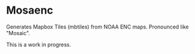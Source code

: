 Mosaenc
=======

Generates Mapbox Tiles (mbtiles) from NOAA ENC maps.
Pronounced like "Mosaic".

This is a work in progress.
